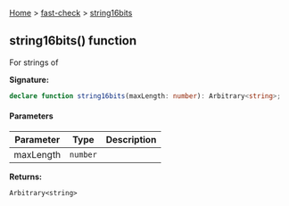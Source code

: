 [Home](/) &gt; [fast-check](../fast-check.md) &gt; [string16bits](string16bits_2.md)

## string16bits() function

For strings of 

<b>Signature:</b>

```typescript
declare function string16bits(maxLength: number): Arbitrary<string>;
```

#### Parameters

|  Parameter | Type | Description |
|  --- | --- | --- |
|  maxLength | <code>number</code> |  |

<b>Returns:</b>

`Arbitrary<string>`

